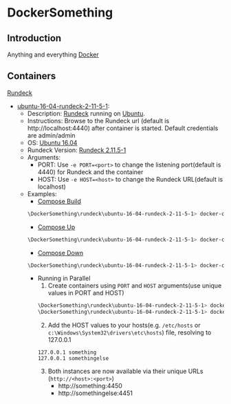 
# DockerSomething

## Introduction

Anything and everything [Docker](https://www.docker.com/)

## Containers

[Rundeck](/rundeck)
- [ubuntu-16-04-rundeck-2-11-5-1](/rundeck/ubuntu-16-04-rundeck-2-11-5-1):
    * Description: [Rundeck](https://www.rundeck.com/what-is-rundeck) running on [Ubuntu](https://www.ubuntu.com). 
    * Instructions: Browse to the Rundeck url (default is http://localhost:4440) after container is started. Default credentials are admin/admin
    * OS: [Ubuntu 16.04](http://releases.ubuntu.com/16.04/)
    * Rundeck Version: [Rundeck 2.11.5-1](https://rundeck.org/news/2018/07/06/rundeck-2.11.5.html)
    * Arguments:
        - PORT: Use `-e PORT=<port>` to change the listening port(default is 4440) for Rundeck and the container
        - HOST: Use `-e HOST=<host>` to change the Rundeck URL(default is localhost)
    * Examples:
        - [Compose Build](https://docs.docker.com/compose/reference/build/)
        ```sh 
        \DockerSomething\rundeck\ubuntu-16-04-rundeck-2-11-5-1> docker-compose build rundeck
        ```
        - [Compose Up](https://docs.docker.com/compose/reference/up/)
        ```sh
        \DockerSomething\rundeck\ubuntu-16-04-rundeck-2-11-5-1> docker-compose up -d
        ```
        - [Compose Down](https://docs.docker.com/compose/reference/down/)
        ```sh
        \DockerSomething\rundeck\ubuntu-16-04-rundeck-2-11-5-1> docker-compose down
        ```
        - Running in Parallel
            1. Create containers using `PORT` and `HOST` arguments(use unique values in PORT and HOST)
            ```sh
            \DockerSomething\rundeck\ubuntu-16-04-rundeck-2-11-5-1> docker-compose run -d -p 4450:4450 -e PORT=4450 -e HOST=something rundeck
            \DockerSomething\rundeck\ubuntu-16-04-rundeck-2-11-5-1> docker-compose run -d -p 4451:4451 -e PORT=4451 -e HOST=somethingelse rundeck
            ```
            2. Add the HOST values to your hosts(e.g. `/etc/hosts` or `c:\Windows\System32\drivers\etc\hosts`) file, resolving to 127.0.0.1
            ```
            127.0.0.1 something
            127.0.0.1 somethingelse
            ```
            3. Both instances are now available via their unique URLs (`http://<host>:<port>`)
                * http://something:4450
                * http://somethingelse:4451